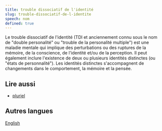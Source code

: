 ```yaml
---
title: trouble dissociatif de l'identité
slug: trouble-dissociatif-de-l-identite
speech: nom
defined: true
---
```


Le trouble dissociatif de l'identité (TDI et anciennement connu sous le nom de "double personalité" ou "trouble de la personalité
multiple") est une maladie mentale qui implique des perturbations ou des ruptures de la mémoire, de la conscience, de
l'identité et/ou de la perception. Il peut également inclure l'existence de deux ou plusieurs identités distinctes (ou
"états de personnalité"). Les identités distinctes s'accompagnent de changements dans le comportement, la mémoire et la
pensée.

## Lire aussi

- [pluriel](/definitions/fr_FR/pluriel)

## Autres langues

[English](/definitions/dissociative-identity-disorder)
